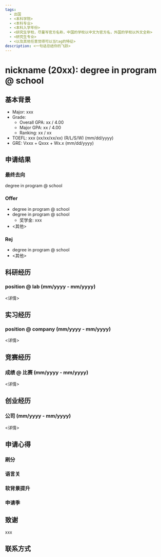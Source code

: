 ```yaml
---
tags:
  - 出国
  - <本科学院>
  - <本科专业>
  - <本科入学年份>
  - <研究生学校，尽量写官方名称，中国的学校以中文为官方名，外国的学校以外文全称>
  - <研究生专业>
  - <以及其他任意觉得可以当tag的特征>
description: <一句话总结你的飞跃>
---
```


<!-- > `tags` 是用来在文章的最后显示一系列标签，便于读者点击任意标签即可找到所有带相同标签的文章。 -->

# nickname (20xx): degree in program @ school

<!-- > <名称> (<本科入学年份>)：<去向，尽量简短，因为标题太长就不美观> -->

## 基本背景

- Major: xxx
- Grade:
  - Overall GPA: xx / 4.00
  - Major GPA: xx / 4.00 
  - Ranking: xx / xx
- TOEFL: xxx (xx/xx/xx/xx) (R/L/S/W) (mm/dd/yyyy)
- GRE: Vxxx + Qxxx + Wx.x (mm/dd/yyyy)

<!-- > 雅思等其他考试遵照类似格式即可 -->

## 申请结果

### 最终去向

degree in program @ school

<!-- > 项目 @ 学校 -->

### Offer

- degree in program @ school
- degree in program @ school
  - 奖学金: xxx
- <其他>

### Rej

- degree in program @ school
- <其他>

<!-- > 这部分的学校名和专业名的简称如果比较常见的话可以简称，因为列表可能会很长，如果都写全称的话可能会显得拥挤 -->

## 科研经历

### position @ lab (mm/yyyy - mm/yyyy)

<详情>

## 实习经历

### position @ company (mm/yyyy - mm/yyyy)

<详情>

<!-- > 职称 @ 公司 (开始日期 - 结束日期） -->

## 竞赛经历

### 成绩 @ 比赛 (mm/yyyy - mm/yyyy)

<详情>

## 创业经历

### 公司 (mm/yyyy - mm/yyyy)

<详情>

## 申请心得

### 刷分

### 语言关

### 软背景提升

### 申请季

## 致谢

xxx

## 联系方式 

<!-- <这部分optional> -->